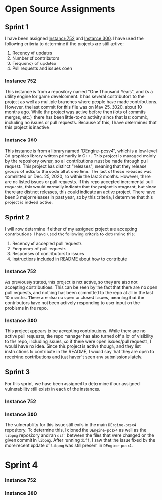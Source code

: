# Open Source Assignments

## Sprint 1
I have been assigned [Instance 752](https://davidalanreid.github.io/output/347538efbdc21b8df684ebd92d37400b3ce85d55/vulnerable.hack.html) and [Instance 300](https://davidalanreid.github.io/output/347538efbdc21b8df684ebd92d37400b3ce85d55/vulnerable.hack.html). I have used the following criteria to determine if the projects are still active:
1. Recency of updates
2. Number of contributors
3. Frequency of updates
4. Pull requests and issues open

### Instance 752
This instance is from a repository named "One Thousand Years", and its a utility engine for game development. It has several contributors to the project as well as multiple branches where people have made contributions. However, the last
commit for this file was on May 25, 2020, about 10 months ago. While the project was active before then (lots of commits, merges, etc.), there has been little-to-no activity since that last commit, including no issues or pull requests. Because of this, I have determined
that this project is inactive.

### Instance 300
This instance is from a library named "DEngine-pcsv4", which is a low-level 3d graphics library written primarily in C++. This project is managed mainly by the repository owner, so all contributions must be made through pull request.
This project has distinct "releases", meaning that they release groups of edits to the code all at one time. The last of these releases was committed on Dec. 25, 2020, so within the last 3 months. However, there are no listed issues or pull requests. If this repo accepted incremental pull
requests, this would normally indicate that the project is stagnant, but since there are distinct releases, this could indicate an active project. There have been 3 major releases in past year, so by this criteria, I determine that this
project is indeed active.

## Sprint 2
I will now determine if either of my assigned project are accepting contributions. I have used the following criteria to determine this:
1. Recency of accepted pull requests
2. Frequency of pull requests
3. Responses of contributors to issues
4. Instructions included in README about how to contribute

### Instance 752
As previously stated, this project is not active, so they are also not accepting contributions. This can be seen by the fact that there are no open pull requests, and nothing has been committed to the repo at all in the last 10 months. There are also no open or closed issues, meaning that the contributors have not been actively responding to user input on the problems in the repo.

### Instance 300
This project appears to be accepting contributions. While there are no active pull requests, the repo manager has also turned off a lot of visibility to the repo, including issues, so if there were open issues/pull requests, I would have no idea. Since this project is active though, and they list instructions to contribute in the README, I would say that they are open to receiving contributions and just haven't seen any submissions lately. 

## Sprint 3
For this sprint, we have been assigned to determine if our assigned vulnerability still exists in each of the instances.

### Instance 752

### Instance 300
The vulnerability for this issue still exits in the main `DEngine-pcsx4` repository. To determine this, I cloned the `DEngine-pcsx4` as well as the `libpng` repository and ran `diff` between the files that were changed on the given commit in `libpng`. After running `diff`, I saw that the issue fixed by the more recent update of `libpng` was still present in `DEngine-pcsx4`.

# Sprint 4

### Instance 752

### Instance 300
